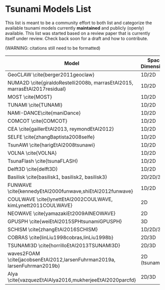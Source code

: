# Tsunami Models List

This list is meant to be a community effort to both list and categorize the
available tsunami models currently **maintained** and publicly (openly)
available.  This list was started based on a review paper that is currently 
itself under review.  Check back soon for a draft and how to contribute.

(WARNING: citations still need to be formatted)

 Model | Space Dimensions | Equations | Turbulence | Wave breaking | FSI | MP
-------|------------------|-----------|------------|---------------|-----|----
 GeoCLAW \cite{berger2011geoclaw} |   1D/2D | SW | No | No | No | No
 NUMA2D \cite{giraldoRestelli2008b, marrasEtAl2015, marrasEtAl2017residual} | 1D/2D | SW | No | No | No | No
 MOST \cite{MOST} |   1D/2D  | SW | No | No | No | No
 TUNAMI \cite{TUNAMI} |    1D/2D  | SW | No | No | No | No
 NAMI-DANCE\cite{maniDance} |   1D/2D  | SW | No | No | No | No
 COMCOT \cite{COMCOT} |   1D/2D  | SW | No | No | No | No
 CEA \cite{gaillerEtAl2013, reymondEtAl2012} |   1D/2D  | SW | No | No | No | No
 SELFE \cite{zhangBaptista2008selfe} |  1D/2D  | SW | No | No | No | No
 TsunAWI \cite{harigEtAl2008tsunawi} |  1D/2D  | SW | No | No | No | No
 VOLNA \cite{VOLNA} |  1D/2D  | SW | No | No | No | No
 TsunaFlash \cite{tsunaFLASH} |   1D/2D  | SW | No | No | No | No
 Delft3D \cite{delft3D} |  1D/2D  | SW | No | No | No | Yes
 Basilisk \cite{basilisk1, basilisk2, basilisk3} |  2D/2D/3D  | SGN | No | Yes | No | Yes
 FUNWAVE \cite{kennedyEtAl2000funwave,shiEtAl2012funwave} | 1D/2D | B | No | No | No | No
 COULWAVE \cite{lynettEtAl2002COULWAVE, kimLynett2011COULWAVE} | 2D | B | No | No | No | No
 NEOWAVE \cite{yamazakiEt2009AlNEOWAVE} | 2D | B | No | No | No | No
 GPUSPH \cite{weiEtAl2015SPHtsunamiGPUSPH} | 3D | SPH | No | Yes  | No | No
 SCHISM \cite{zhangEtAl2016SCHISM} | 1D/2D/3D | N-S | RANS | Yes | No | No
 COBRAS \cite{linLiu1998cobras,linLiu1998b}| 2D/3D | N-S | RANS | Yes | No | No
 TSUNAMI3D \cite{horrilloEtAl2013TSUNAMI3D}| 2D/3D | N-S | RANS | Yes | No | No
 waves2FOAM \cite{jacobsenEtAl2012,larsenFuhrman2019a, larsenFuhrman2019b} | 2D (tsunami) | N-S | RANS | Yes | No | No
 Alya \cite{vazquezEtAlAlya2016,mukherjeeEtAl2020parcfd} |  2D/3D | N-S | LES/WM/RANS | Yes | Yes| Yes
